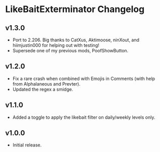 # LikeBaitExterminator Changelog
## v1.3.0
- Port to 2.206. Big thanks to CatXus, Aktimoose, ninXout, and hiimjustin000 for helping out with testing!
- Supersede one of my previous mods, PoofShowButton.
## v1.2.0
- Fix a rare crash when combined with Emojis in Comments (with help from Alphalaneous and Prevter).
- Updated the regex a smidge.
## v1.1.0
- Added a toggle to apply the likebait filter on daily/weekly levels only.
## v1.0.0
- Initial release.